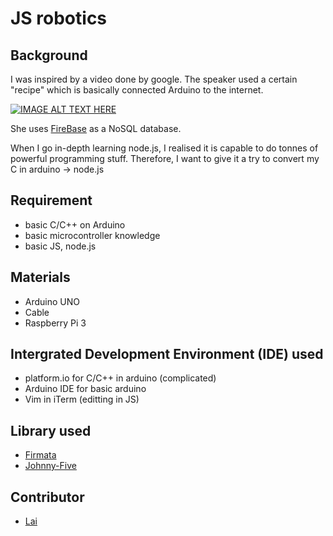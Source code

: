 # JS robotics
## Background
I was inspired by a video done by google. The speaker used a certain "recipe" which is basically connected Arduino to the internet.

[![IMAGE ALT TEXT HERE](https://img.youtube.com/vi/_RjfoNnxKGA/0.jpg)](https://youtu.be/_RjfoNnxKGA)

She uses [FireBase](https://firebase.google.com) as a NoSQL database.

When I go in-depth learning node.js, I realised it is capable to do tonnes of powerful programming stuff.
Therefore, I want to give it a try to convert my C in arduino -> node.js

## Requirement
* basic C/C++ on Arduino
* basic microcontroller knowledge
* basic JS, node.js

## Materials
* Arduino UNO
* Cable
* Raspberry Pi 3

## Intergrated Development Environment (IDE) used
* platform.io for C/C++ in arduino (complicated)
* Arduino IDE for basic arduino
* Vim in iTerm (editting in JS)

## Library used
* [Firmata](https://www.arduino.cc/en/reference/firmata)
* [Johnny-Five](http://johnny-five.io)

## Contributor
* [Lai](http://github.com/superoo7")


